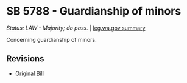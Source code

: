 # SB 5788 - Guardianship of minors
*Status: LAW - Majority; do pass.* | [leg.wa.gov summary](https://app.leg.wa.gov/billsummary?BillNumber=5788&Year=2021)

Concerning guardianship of minors.

## Revisions
* [Original Bill](1/)